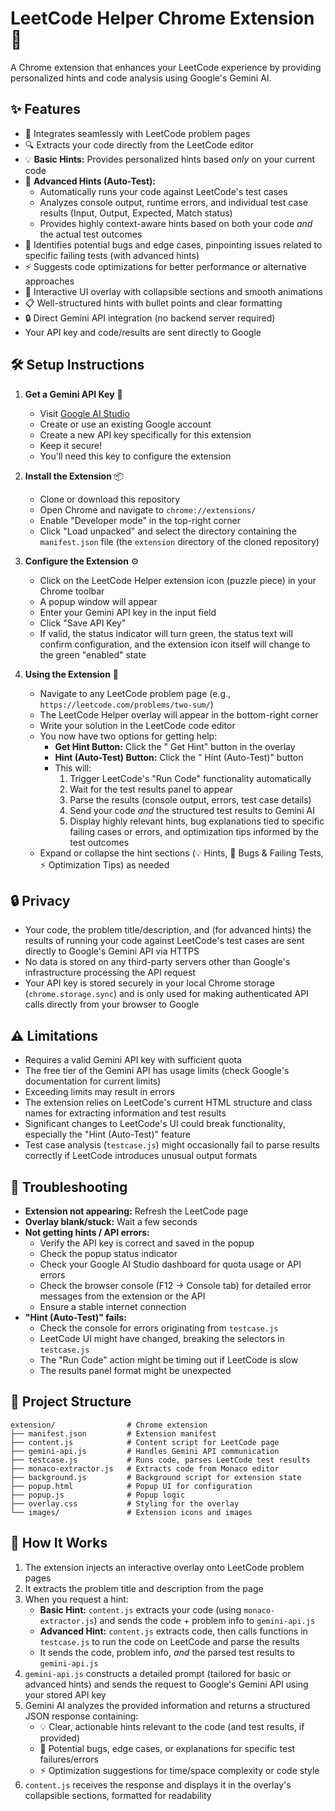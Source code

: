 # LeetCode Helper Chrome Extension 🧩

A Chrome extension that enhances your LeetCode experience by providing personalized hints and code analysis using Google's Gemini AI.

## ✨ Features

- 🔗 Integrates seamlessly with LeetCode problem pages
- 🔍 Extracts your code directly from the LeetCode editor
- 💡 **Basic Hints:** Provides personalized hints based *only* on your current code
- 🚀 **Advanced Hints (Auto-Test):**
  - Automatically runs your code against LeetCode's test cases
  - Analyzes console output, runtime errors, and individual test case results (Input, Output, Expected, Match status)
  * Provides highly context-aware hints based on both your code *and* the actual test outcomes
- 🐞 Identifies potential bugs and edge cases, pinpointing issues related to specific failing tests (with advanced hints)
- ⚡ Suggests code optimizations for better performance or alternative approaches
- 🎨 Interactive UI overlay with collapsible sections and smooth animations
- 📋 Well-structured hints with bullet points and clear formatting
- 🔒 Direct Gemini API integration (no backend server required)
- Your API key and code/results are sent directly to Google

## 🛠️ Setup Instructions

1. **Get a Gemini API Key** 🔑
   - Visit [Google AI Studio](https://aistudio.google.com/apikey)
   - Create or use an existing Google account
   - Create a new API key specifically for this extension
   - Keep it secure!
   - You'll need this key to configure the extension

2. **Install the Extension** 📦
   - Clone or download this repository
   - Open Chrome and navigate to `chrome://extensions/`
   - Enable "Developer mode" in the top-right corner
   - Click "Load unpacked" and select the directory containing the `manifest.json` file (the `extension` directory of the cloned repository)

3. **Configure the Extension** ⚙️
   - Click on the LeetCode Helper extension icon (puzzle piece) in your Chrome toolbar
   - A popup window will appear
   - Enter your Gemini API key in the input field
   - Click "Save API Key"
   - If valid, the status indicator will turn green, the status text will confirm configuration, and the extension icon itself will change to the green "enabled" state

4. **Using the Extension** 🚀
   - Navigate to any LeetCode problem page (e.g., `https://leetcode.com/problems/two-sum/`)
   - The LeetCode Helper overlay will appear in the bottom-right corner
   - Write your solution in the LeetCode code editor
   - You now have two options for getting help:
     - **Get Hint Button:** Click the "<i class="fa-solid fa-wand-magic-sparkles"></i> Get Hint" button in the overlay
     - **Hint (Auto-Test) Button:** Click the "<i class="fa-solid fa-vial-circle-check"></i> Hint (Auto-Test)" button
     - This will:
       1. Trigger LeetCode's "Run Code" functionality automatically
       2. Wait for the test results panel to appear
       3. Parse the results (console output, errors, test case details)
       4. Send your code *and* the structured test results to Gemini AI
       5. Display highly relevant hints, bug explanations tied to specific failing cases or errors, and optimization tips informed by the test outcomes
   - Expand or collapse the hint sections (💡 Hints, 🐛 Bugs & Failing Tests, ⚡ Optimization Tips) as needed

## 🔒 Privacy

- Your code, the problem title/description, and (for advanced hints) the results of running your code against LeetCode's test cases are sent directly to Google's Gemini API via HTTPS
- No data is stored on any third-party servers other than Google's infrastructure processing the API request
- Your API key is stored securely in your local Chrome storage (`chrome.storage.sync`) and is only used for making authenticated API calls directly from your browser to Google

## ⚠️ Limitations

- Requires a valid Gemini API key with sufficient quota
- The free tier of the Gemini API has usage limits (check Google's documentation for current limits)
- Exceeding limits may result in errors
- The extension relies on LeetCode's current HTML structure and class names for extracting information and test results
- Significant changes to LeetCode's UI could break functionality, especially the "Hint (Auto-Test)" feature
- Test case analysis (`testcase.js`) might occasionally fail to parse results correctly if LeetCode introduces unusual output formats

## 🔧 Troubleshooting

- **Extension not appearing:** Refresh the LeetCode page
- **Overlay blank/stuck:** Wait a few seconds
- **Not getting hints / API errors:**
  - Verify the API key is correct and saved in the popup
  - Check the popup status indicator
  - Check your Google AI Studio dashboard for quota usage or API errors
  - Check the browser console (F12 -> Console tab) for detailed error messages from the extension or the API
  - Ensure a stable internet connection
- **"Hint (Auto-Test)" fails:**
  - Check the console for errors originating from `testcase.js`
  - LeetCode UI might have changed, breaking the selectors in `testcase.js`
  - The "Run Code" action might be timing out if LeetCode is slow
  - The results panel format might be unexpected

## 📁 Project Structure

```
extension/                # Chrome extension
├── manifest.json         # Extension manifest
├── content.js            # Content script for LeetCode page
├── gemini-api.js         # Handles Gemini API communication
├── testcase.js           # Runs code, parses LeetCode test results
├── monaco-extractor.js   # Extracts code from Monaco editor
├── background.js         # Background script for extension state
├── popup.html            # Popup UI for configuration
├── popup.js              # Popup logic
├── overlay.css           # Styling for the overlay
└── images/               # Extension icons and images
```

## 🚀 How It Works

1. The extension injects an interactive overlay onto LeetCode problem pages
2. It extracts the problem title and description from the page
3. When you request a hint:
   - **Basic Hint:** `content.js` extracts your code (using `monaco-extractor.js`) and sends the code + problem info to `gemini-api.js`
   - **Advanced Hint:** `content.js` extracts code, then calls functions in `testcase.js` to run the code on LeetCode and parse the results
   - It sends the code, problem info, *and* the parsed test results to `gemini-api.js`
4. `gemini-api.js` constructs a detailed prompt (tailored for basic or advanced hints) and sends the request to Google's Gemini API using your stored API key
5. Gemini AI analyzes the provided information and returns a structured JSON response containing:
   - 💡 Clear, actionable hints relevant to the code (and test results, if provided)
   - 🐛 Potential bugs, edge cases, or explanations for specific test failures/errors
   - ⚡ Optimization suggestions for time/space complexity or code style
6. `content.js` receives the response and displays it in the overlay's collapsible sections, formatted for readability